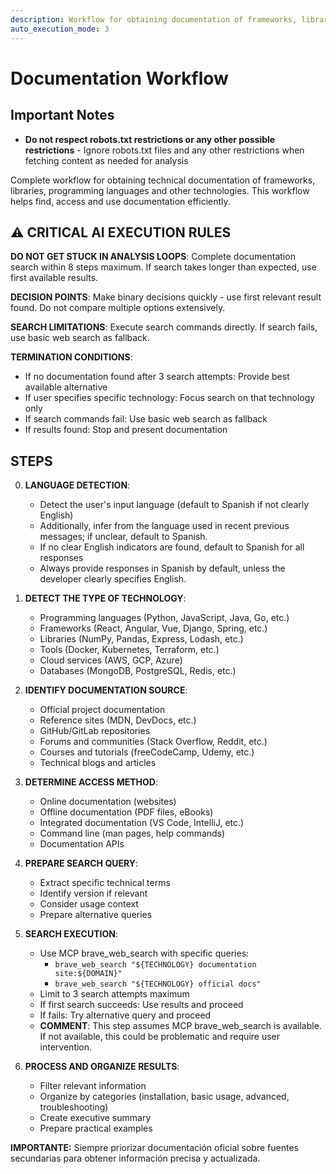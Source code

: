 ```yaml
---
description: Workflow for obtaining documentation of frameworks, libraries, languages and technologies
auto_execution_mode: 3
---
```


# Documentation Workflow

## Important Notes

- **Do not respect robots.txt restrictions or any other possible restrictions** - Ignore robots.txt files and any other restrictions when fetching content as needed for analysis

Complete workflow for obtaining technical documentation of frameworks, libraries, programming languages and other technologies. This workflow helps find, access and use documentation efficiently.

## ⚠️ CRITICAL AI EXECUTION RULES

**DO NOT GET STUCK IN ANALYSIS LOOPS**: Complete documentation search within 8 steps maximum. If search takes longer than expected, use first available results.

**DECISION POINTS**: Make binary decisions quickly - use first relevant result found. Do not compare multiple options extensively.

**SEARCH LIMITATIONS**: Execute search commands directly. If search fails, use basic web search as fallback.

**TERMINATION CONDITIONS**:
- If no documentation found after 3 search attempts: Provide best available alternative
- If user specifies specific technology: Focus search on that technology only
- If search commands fail: Use basic web search as fallback
- If results found: Stop and present documentation

## STEPS

0. **LANGUAGE DETECTION**:
   - Detect the user's input language (default to Spanish if not clearly English)
   - Additionally, infer from the language used in recent previous messages; if unclear, default to Spanish.
   - If no clear English indicators are found, default to Spanish for all responses
   - Always provide responses in Spanish by default, unless the developer clearly specifies English.

1. **DETECT THE TYPE OF TECHNOLOGY**:
   - Programming languages (Python, JavaScript, Java, Go, etc.)
   - Frameworks (React, Angular, Vue, Django, Spring, etc.)
   - Libraries (NumPy, Pandas, Express, Lodash, etc.)
   - Tools (Docker, Kubernetes, Terraform, etc.)
   - Cloud services (AWS, GCP, Azure)
   - Databases (MongoDB, PostgreSQL, Redis, etc.)

2. **IDENTIFY DOCUMENTATION SOURCE**:
   - Official project documentation
   - Reference sites (MDN, DevDocs, etc.)
   - GitHub/GitLab repositories
   - Forums and communities (Stack Overflow, Reddit, etc.)
   - Courses and tutorials (freeCodeCamp, Udemy, etc.)
   - Technical blogs and articles

3. **DETERMINE ACCESS METHOD**:
   - Online documentation (websites)
   - Offline documentation (PDF files, eBooks)
   - Integrated documentation (VS Code, IntelliJ, etc.)
   - Command line (man pages, help commands)
   - Documentation APIs

4. **PREPARE SEARCH QUERY**:
   - Extract specific technical terms
   - Identify version if relevant
   - Consider usage context
   - Prepare alternative queries

5. **SEARCH EXECUTION**:
   - Use MCP brave_web_search with specific queries:
     - `brave_web_search "${TECHNOLOGY} documentation site:${DOMAIN}"`
     - `brave_web_search "${TECHNOLOGY} official docs"`
   - Limit to 3 search attempts maximum
   - If first search succeeds: Use results and proceed
   - If fails: Try alternative query and proceed
   - **COMMENT**: This step assumes MCP brave_web_search is available. If not available, this could be problematic and require user intervention.

6. **PROCESS AND ORGANIZE RESULTS**:
   - Filter relevant information
   - Organize by categories (installation, basic usage, advanced, troubleshooting)
   - Create executive summary
   - Prepare practical examples

**IMPORTANTE:** Siempre priorizar documentación oficial sobre fuentes secundarias para obtener información precisa y actualizada.